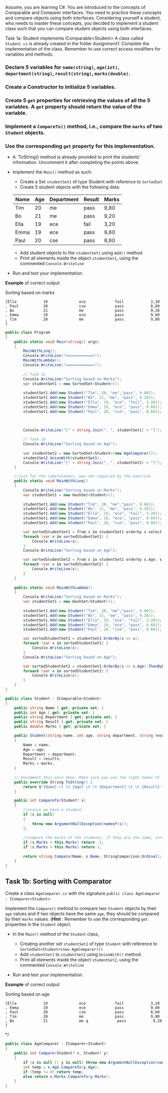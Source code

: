  Assume, you are learning C#. You are introduced to the concepts of Comparable and Comparer interfaces. You need to practice these concepts 
 and compare objects using both interfaces. Considering yourself a student, who needs to master these concepts, you decided to implement a 
 student class such that you can compare student objects using both interfaces.



Task 1a: Student implements IComparable\<Student\>
A class called `Student.cs` is already created in the folder _Assignment1_.
Complete the implementation of the class. Remember to use correct access modifiers for variables and methods.
### Declare 5 variables for `name(string)`, `age(int)`, `department(string)`, `result(string)`, `marks(double)`.
### Create a Constructor to initialize 5 variables.
### Create 5 `get` properties for retrieving the values of all the 5 variables. A `get` property should return the value of the variable.
### Implement a `CompareTo()` method, i.e., compare the `marks` of two `Student` objects. 
### Use the corresponding `get` property for this implementation.
   - A `ToString() method is already provided to print the students' information. Uncomment it after completing the points above.
   - Implement the `Main()` method as such:
       - Create a Set `studentSet1` of type Student with reference to `SortedSet`
       - Create 5 student objects with the following data:
     
       | Name | Age | Department | Result | Marks |
       |------|-----|-----|------|------|
       | Tim  | 20  | me  | pass | 9,80 |
       | Bo   | 21  | me  | pass | 9,20 |
       | Ella | 19  | ece | fail | 3,20 |
       | Emma | 19  | ece | pass | 9,60 |
       | Paul | 20  | cse | pass | 8,60 |
   
       - Add student objects to the `studentSet1` using `Add()` method
       - Print all elements inside the object `studentSet1`, using the commented `Console.Writeline`
   - Run and test your implementation.
   
   **Example** of correct output
   
   Sorting based on marks
   ```
   [Ella            19              ece             fail            3,20
   , Paul           20              cse             pass            8,60
   , Bo             21              me              pass            9,20
   , Emma           19              ece             pass            9,60
   , Tim            20              me              pass            9,80
   ]
   ```
```csharp
public class Program
{
    public static void Main(string[] args)
    {
        MainWithLinq();
        Console.WriteLine("=============");
        MainWithLambda();
        Console.WriteLine("=============");
        
        // Task 1a
        Console.WriteLine("Sorting based on Marks");
        var studentSet1 = new SortedSet<Student>();
        
        studentSet1.Add(new Student("Tim", 20, "me","pass", 9.80));
        studentSet1.Add(new Student("Bo", 21, "me", "pass", 9.20));
        studentSet1.Add(new Student("Ella", 19, "ece", "fail", 3.20));
        studentSet1.Add(new Student("Emma", 19, "ece", "pass", 9.60));
        studentSet1.Add(new Student("Paul", 20, "cse", "pass", 8.60));
        
        
        
        Console.WriteLine("[" + string.Join(", ", studentSet1) + "]");

        // Task 1b
        Console.WriteLine("Sorting based on Age");
        
        var studentSet2 = new SortedSet<Student>(new AgeComparer());
        studentSet2.UnionWith(studentSet1);
        Console.WriteLine("[" + string.Join(", ", studentSet2) + "]");
    }

    //just for the completeness, was not required by the exercise
    public static void MainWithLinq()
    {
        Console.WriteLine("Sorting based on Marks");
        var studentSet1 = new HashSet<Student>();
        
        studentSet1.Add(new Student("Tim", 20, "me","pass", 9.80));
        studentSet1.Add(new Student("Bo", 21, "me", "pass", 9.20));
        studentSet1.Add(new Student("Ella", 19, "ece", "fail", 3.20));
        studentSet1.Add(new Student("Emma", 19, "ece", "pass", 9.60));
        studentSet1.Add(new Student("Paul", 20, "cse", "pass", 8.60));

        var sortedStudentSet1 = from s in studentSet1 orderby s select s;
        foreach (var x in sortedStudentSet1) {
            Console.WriteLine(x);
        }
        Console.WriteLine("Sorting based on Age");

        var sortedStudentSet2 = from s in studentSet1 orderby s.Age, s.Marks select s; 
        foreach (var x in sortedStudentSet2) {
            Console.WriteLine(x);
        }
    }
    
    public static void MainWithLambda()
    {
        Console.WriteLine("Sorting based on Marks");
        var studentSet1 = new HashSet<Student>();
        
        studentSet1.Add(new Student("Tim", 20, "me","pass", 9.80));
        studentSet1.Add(new Student("Bo", 21, "me", "pass", 9.20));
        studentSet1.Add(new Student("Ella", 19, "ece", "fail", 3.20));
        studentSet1.Add(new Student("Emma", 19, "ece", "pass", 9.60));
        studentSet1.Add(new Student("Paul", 20, "cse", "pass", 8.60));

        var sortedStudentSet1 = studentSet1.OrderBy(s => s);
        foreach (var x in sortedStudentSet1) {
            Console.WriteLine(x);
        }
        Console.WriteLine("Sorting based on Age");

        var sortedStudentSet2 = studentSet1.OrderBy(s => s.Age).ThenByDescending(s => s.Marks); 
        foreach (var x in sortedStudentSet2) {
            Console.WriteLine(x);
        }
    }
}
```


```csharp
public class Student : IComparable<Student>
{
    public string Name { get; private set; }
    public int Age { get; private set; }
    public string Department { get; private set; }
    public string Result { get; private set; }
    public double Marks { get; private set; }

    public Student(string name, int age, string department, string results, double marks)
    {
        Name = name;
        Age = age;
        Department = department;
        Result = results;
        Marks = marks;
    }
    
    // Uncomment this once done. Make sure you use the right names of 'get' properties in the ToString()
    public override String ToString() {
        return $"{Name} \t \t {Age} \t \t {Department} \t \t {Result} \t \t {Marks:.00}\n";
    }

    public int CompareTo(Student? s)
    {
        //ensure we have a student: 
        if (s is null)
        {
            throw new ArgumentNullException(nameof(s));
        }; 
        
        //compare the marks of the students, if they are the same, sort alphabetically (was not specified in the assignment though)
        if (s.Marks < this.Marks) return -1;
        if (s.Marks > this.Marks) return 1;
        
        return string.Compare(Name, s.Name, StringComparison.Ordinal);
    }
}
```
## Task 1b: Sorting with Comparator

Create a class `AgeComparer.cs` with the signature `public class AgeComparer : IComparer<Student>`.

Implement the `Compare()` method to compare two `Student` objects by their `age` values and if two objects
   have the same `age`, they should be compared by their `marks` values.
   (**Hint** : Remember to use the corresponding `get` properties in the `Student` object.

   - In the `Main()` method of the `Student` class,
       - Creating another set `studentSet2` of type `Student` with reference to `SortedSet<Student>(new AgeComparer())`
       - Add `studentSet1` to `studentSet2` using `UnionWith()` method.
       - Print all elements inside the object `studentSet2`, using the commented `Console.Writeline`

   - Run and test your implementation.

   **Example** of correct output

   Sorting based on age
   ```
   [Ella            19              ece             fail            3,20
   , Emma           19              ece             pass            9,60
   , Paul           20              cse             pass            8,60
   , Tim            20              me              pass            9,80
   , Bo             21              me q             pass            9,20
   ]
   ```
 */

```csharp
public class AgeComparer : IComparer<Student>
{
    public int Compare(Student? x, Student? y)
    {
        if (x is null || y is null) throw new ArgumentNullException(nameof(x) + Environment.NewLine + nameof(y));
        int temp = x.Age.CompareTo(y.Age);
        if (temp != 0) return temp; 
        else return x.Marks.CompareTo(y.Marks);
    }
}

```
